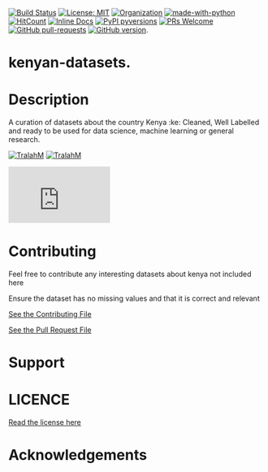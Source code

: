 
[![Build Status](https://travis-ci.com/TralahM/kenyan-datasets.svg?branch=master)](https://travis-ci.com/TralahM/kenyan-datasets)
[![License: MIT](https://img.shields.io/badge/License-MIT-red.svg)](https://opensource.org/licenses/MIT)
[![Organization](https://img.shields.io/badge/Org-TralahTek-blue.svg)](https://github.com/TralahTek)
[![made-with-python](https://img.shields.io/badge/Made%20with-Python-1f425f.svg)](https://www.python.org/)
[![HitCount](http://hits.dwyl.io/TralahM/kenyan-datasets.svg)](http://dwyl.io/TralahM/kenyan-datasets)
[![Inline Docs](http://inch-ci.org/github/TralahM/kenyan-datasets.svg?branch=master)](http://inch-ci.org/github/TralahM/kenyan-datasets)
[![PyPI pyversions](https://img.shields.io/pypi/pyversions/ansicolortags.svg)](https://pypi.python.org/pypi/ansicolortags/)
[![PRs Welcome](https://img.shields.io/badge/PRs-welcome-brightgreen.svg?style=flat-square)](https://github.com/TralahM/pull/)
[![GitHub pull-requests](https://img.shields.io/github/issues-pr/Naereen/StrapDown.js.svg)](https://gitHub.com/TralahM/kenyan-datasets/pull/)
[![GitHub version](https://badge.fury.io/gh/Naereen%2FStrapDown.js.svg)](https://github.com/TralahM/kenyan-datasets).

# kenyan-datasets.

# Description
A curation of datasets about the country Kenya :ke:
Cleaned, Well Labelled and ready to be used for data science, machine learning or general
research.

[![TralahM](https://img.shields.io/badge/Engineer-TralahM-blue.svg?style=for-the-badge)](https://github.com/TralahM)
[![TralahM](https://img.shields.io/badge/Maintainer-TralahM-green.svg?style=for-the-badge)](https://github.com/TralahM)

<iframe src="https://githubbadge.appspot.com/TralahM" style="border: 0;height: 111px;width: 200px;overflow: hidden;" frameBorder="0"></iframe>

# Contributing
Feel free to contribute any interesting datasets about kenya not included here

Ensure the dataset has no missing values and that it is correct and relevant

[See the Contributing File](CONTRIBUTING.rst)


[See the Pull Request File](PULL_REQUEST_TEMPLATE.md)


# Support

# LICENCE
[Read the license here](LICENSE)


# Acknowledgements


